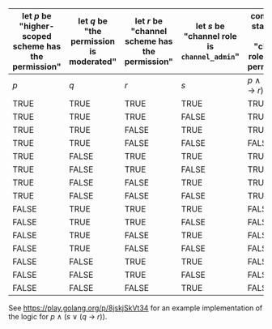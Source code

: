 |let *p* be "higher-scoped scheme has the permission" |let *q* be "the permission is moderated"	|let *r* be "channel scheme has the permission"|let *s* be "channel role is `channel_admin`" 	|compound statement for "channel role has the permission"|
|--|--|--|--|--|
|*p*	|*q*	|*r*|	*s*|*p* ∧ (*s* ∨ (*q* → *r*))|
|TRUE|	TRUE|	TRUE|	TRUE|	TRUE|
|TRUE|	TRUE|	TRUE|	FALSE|	TRUE|
|TRUE|	TRUE|	FALSE|	TRUE|	TRUE|
|TRUE|	TRUE|	FALSE|	FALSE|	FALSE|
|TRUE|	FALSE|	TRUE|	TRUE|	TRUE|
|TRUE|	FALSE|	TRUE|	FALSE|	TRUE|
|TRUE|	FALSE|	FALSE|	TRUE|	TRUE|
|TRUE|	FALSE|	FALSE|	FALSE|	TRUE|
|FALSE|	TRUE|	TRUE|	TRUE|	FALSE|
|FALSE|	TRUE|	TRUE|	FALSE|	FALSE|
|FALSE|	TRUE|	FALSE|	TRUE|	FALSE|
|FALSE|	TRUE|	FALSE|	FALSE|	FALSE|
|FALSE|	FALSE|	TRUE|	TRUE|	FALSE|
|FALSE|	FALSE|	TRUE|	FALSE|	FALSE|
|FALSE|	FALSE|	FALSE|	TRUE|	FALSE|

See https://play.golang.org/p/8jskjSkVt34 for an example implementation of the logic for *p* ∧ (*s* ∨ (*q* → *r*)).